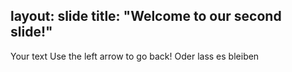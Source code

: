 layout: slide
title: "Welcome to our second slide!"
---
Your text
Use the left arrow to go back! Oder lass es bleiben
